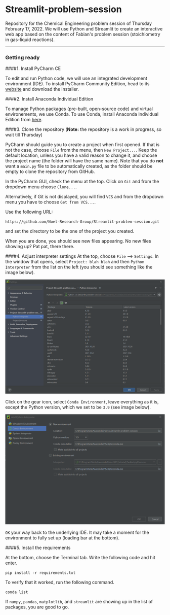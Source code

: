 # Streamlit-problem-session
Repository for the Chemical Engineering problem session of Thursday February 17, 2022. We will use Python and Streamlit to create an interactive web app based on the content of Fabian's problem session (stoichiometry in gas-liquid reactions).

___

### Getting ready
####1. Install PyCharm CE

To edit and run Python code, we will use an integrated development environment (IDE).
To install PyCharm Community Edition, head to its [website](https://www.jetbrains.com/pycharm/download/#section=windows) and download the installer.

####2. Install Anaconda Individual Edition

To manage Python packages (pre-built, open-source code) and virtual environements, we use Conda.
To use Conda, install Anaconda Individual Edition from [here](https://www.anaconda.com/products/individual).

####3. Clone the repository
(**Note:** the repository is a work in progress, so wait till Thursday)

PyCharm should guide you to create a project when first opened. If that is not the case, choose `File` from the menu, then `New Project...`.
Keep the default location, unless you have a valid reason to change it, and choose the project name (the folder will have the same name).
Note that you do **not** want a `main.py` file to be automatically created, as the folder should be empty to clone the repository from GitHub.

In the PyCharm GUI, check the menu at the top. Click on `Git` and from the dropdown menu choose `Clone...`.

Alternatively, if Git is not displayed, you will find `VCS` and from the dropdown menu you have to choose `Get from VCS...`.

Use the following URL:
```
https://github.com/Noel-Research-Group/Streamlit-problem-session.git
```
and set the directory to be the one of the project you created.

When you are done, you should see new files appearing. No new files showing up? Pat pat, there there.

####4. Adjust interpreter settings
At the top, choose `File` --> `Settings`. In the window that opens, select `Project: blah blah` and then `Python Interpreter` from the list on the left (you should see something like the image below).

![](Interpreter_settings.png)

Click on the gear icon, select `Conda Environment`, leave everything as it is, except the Python version, which we set to be `3.9` (see image below).

![](Interpreter_settings_2.png)

`OK` your way back to the underlying IDE. It may take a moment for the environment to fully set up (loading bar at the bottom).

####5. Install the requirements

At the bottom, choose the Terminal tab. Write the following code and hit enter.
```
pip install -r requirements.txt
```
To verify that it worked, run the following command.
```
conda list
```
If `numpy`, `pandas`, `matplotlib`, and `streamlit` are showing up in the list of packages, you are good to go.
